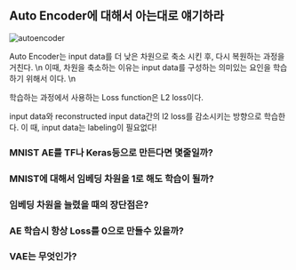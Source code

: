 ## Auto Encoder에 대해서 아는대로 얘기하라

![autoencoder](https://encrypted-tbn0.gstatic.com/images?q=tbn:ANd9GcTCZ06ncRW150_SWnQ5cyCIYhVFKkQeysMtSW7rfcVTLFDa1Po3)

Auto Encoder는 input data를 더 낮은 차원으로 축소 시킨 후, 다시 복원하는 과정을 거친다. \n
이때, 차원을 축소하는 이유는 input data를 구성하는 의미있는 요인을 학습하기 위해서 이다. \n

학습하는 과정에서 사용하는 Loss function은 L2 loss이다.

input data와 reconstructed input data간의 l2 loss를 감소시키는 방향으로 학습한다. 이 때, input data는 labeling이 필요없다!

### MNIST AE를 TF나 Keras등으로 만든다면 몇줄일까?

### MNIST에 대해서 임베딩 차원을 1로 해도 학습이 될까?

### 임베딩 차원을 늘렸을 때의 장단점은?

### AE 학습시 항상 Loss를 0으로 만들수 있을까?

### VAE는 무엇인가?
